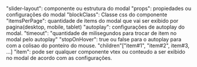 "slider-layout": componente ou estrutura do modal
"props": propiedades ou configurações do modal
    "blockClass": Classe css do componente
    "itemsPerPage": quantidade de items do modal que vai ser exibido por pagina(desktop, mobile, tablet)
    "autoplay": configurações de autoplay do modal.
        "timeout": "quantidade de milisegundos para trocar de item no modal pelo autoplay"
        "stopOnHover": true ou false para o autoplay para  com a colisao do ponteiro do mouse.
"children"["item#1", "item#2", item#3, ...]
"item": pode ser qualquer componente vtex ou conteudo a ser exibido no modal de acordo com as configurações.